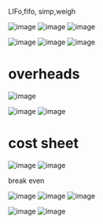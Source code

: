 




LIFo,fifo, simp,weigh



![image](https://github.com/Collegehive/Notes/assets/159722383/b4225e29-38de-41d3-8865-d40df004c40e)
![image](https://github.com/Collegehive/Notes/assets/159722383/1f38d12b-9c20-4524-9bc7-54b17875a123)
![image](https://github.com/Collegehive/Notes/assets/159722383/fcc8d3fd-1f92-4345-bcf5-83a2f1a808c8)

![image](https://github.com/Collegehive/Notes/assets/159722383/feaba3ee-836c-4aa8-a148-05cb71ae2666)
![image](https://github.com/Collegehive/Notes/assets/159722383/d341c08e-e675-47ba-9655-8275a8f8468a)
![image](https://github.com/Collegehive/Notes/assets/159722383/78b15b48-dfd8-40e5-8e82-4e0b77365bc0)


# overheads

![image](https://github.com/Collegehive/Notes/assets/159722383/723428b3-265b-4b0b-b77b-7ea8841c5023)

![image](https://github.com/Collegehive/Notes/assets/159722383/d33405a4-7ac9-4193-8be9-96adb63039aa)
![image](https://github.com/Collegehive/Notes/assets/159722383/3ac50b19-a6f8-49fe-802f-434ada609b8f)


# cost sheet

![image](https://github.com/Collegehive/Notes/assets/159722383/4934f551-cb36-4d5d-9093-499a043e498f)
![image](https://github.com/Collegehive/Notes/assets/159722383/4faa841e-e8db-4858-b7a3-1857ca39fcb3)

break even 

![image](https://github.com/Collegehive/Notes/assets/159722383/e51f7afb-1cc9-4cce-93f8-d37dde6015c8)
![image](https://github.com/Collegehive/Notes/assets/159722383/44da03ab-692a-4066-8745-6f2dd688fd40)
![image](https://github.com/Collegehive/Notes/assets/159722383/0b8f5d7a-e87c-4897-bf62-a34cd6e8a135)

![image](https://github.com/Collegehive/Notes/assets/159722383/71b192fb-c067-4f90-a470-03d81a5cd3f1)
![image](https://github.com/Collegehive/Notes/assets/159722383/9776af7d-a2be-4230-a206-adf631f42831)












